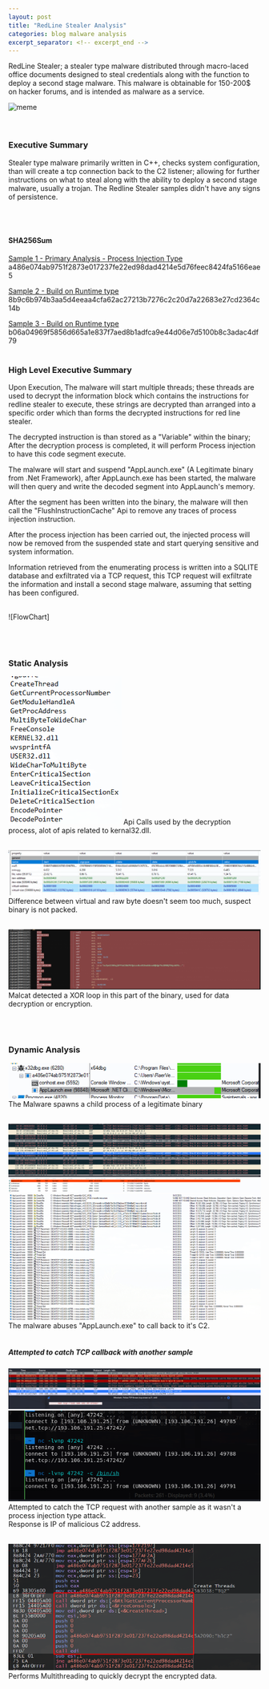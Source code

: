 ```yaml
---
layout: post
title: "RedLine Stealer Analysis"
categories: blog malware analysis
excerpt_separator: <!-- excerpt_end -->
---
```

<!-- excerpt_start -->
RedLine Stealer; a stealer type malware distributed through macro-laced office documents designed to steal credentials along with
the function to deploy a second stage malware. This malware is obtainable for 150-200$ on hacker forums, and is intended as malware
as a service.
<!-- excerpt_end -->

![meme]()
<br>
<br>
<br>

### Executive Summary
Stealer type malware primarily written in C++, checks system configuration, than will create a tcp connection 
back to the C2 listener; allowing for further instructions on what to steal along with the ability to deploy a second stage 
malware, usually a trojan. The Redline Stealer samples didn't have any signs of persistence.
<br>
<br>
<br>
<br>


#### SHA256Sum
<u>Sample 1 - Primary Analysis - Process Injection Type</u>
a486e074ab9751f2873e017237fe22ed98dad4214e5d76feec8424fa5166eae5

<u>Sample 2 - Build on Runtime type</u>
8b9c6b974b3aa5d4eeaa4cfa62ac27213b7276c2c20d7a22683e27cd2364c14b

<u>Sample 3 - Build on Runtime type</u>
b06a04969f5856d665a1e837f7aed8b1adfca9e44d06e7d5100b8c3adac4df79
<br>
<br>

### High Level Executive Summary
Upon Execution, The malware will start multiple threads; these threads are used to decrypt the information block which contains
the instructions for redline stealer to execute, these strings are decrypted than arranged into a specific order which than
forms the decrypted instructions for red line stealer.

The decrypted instruction is than stored as a "Variable" within the binary; After the decryption process is completed, it will
perform Process injection to have this code segment execute.

The malware will start and suspend "AppLaunch.exe" (A Legitimate binary from .Net Framework), after AppLaunch.exe has been started,
the malware will then query and write the decoded segment into AppLaunch's memory. 

After the segment has been written into the binary,
the malware will then call the "FlushInstructionCache" Api to remove any traces of process injection instruction.

After the process injection has been carried out, the injected process will now be removed from the suspended state and start querying 
sensitive and system information.

Information retrieved from the enumerating process is written into a SQLITE database and 
exfiltrated via a TCP request, this TCP request will exfiltrate the information and install a second stage malware, assuming that setting has been
configured.
<br>
<br>

![FlowChart]
<br>
<br>
<br>
<br>

### Static Analysis
![DecryptionAPICall](/images/RedLineStealer/DecryptionAPI.png)
Api Calls used by the decryption process, alot of apis related to kernal32.dll.
<br>
<br>

![Packed?](/images/RedLineStealer/VirtualVsRaw.png)
Difference between virtual and raw byte doesn't seem too much, suspect binary is not packed.
<br>
<br>

![XorCall](/images/RedLineStealer/DecryptionStatic.png)
Malcat detected a XOR loop in this part of the binary, used for data decryption or encryption.
<br>
<br>
<br>
<br>

### Dynamic Analysis
![ChildProcess](/images/RedLineStealer/ChildProcess.png)
The Malware spawns a child process of a legitimate binary
<br>
<br>

![TCPCallBack](/images/RedLineStealer/TCPwireshark.png)
![AppLaunchTCP](/images/RedLineStealer/AppLaunchTcpTOC2.png)
![TCPCALLPROCMON](/images/RedLineStealer/ContinousCallsTCP.png)
The malware abuses "AppLaunch.exe" to call back to it's C2.
<br>
<br>

##### Attempted to catch TCP callback with another sample
![SecondarySample](/images/RedLineStealer/SecondSample.png)
![CaughtTCP](/images/RedLineStealer/TCPCATCH.png)
Attempted to catch the TCP request with another sample as it wasn't a process injection type attack. <br>
Response is IP of malicious C2 address.
<br>
<br>


![ThreadCreation](/images/RedLineStealer/DecryptionThreadCalls.png)
Performs Multithreading to quickly decrypt the encrypted data.
<br>
<br>

